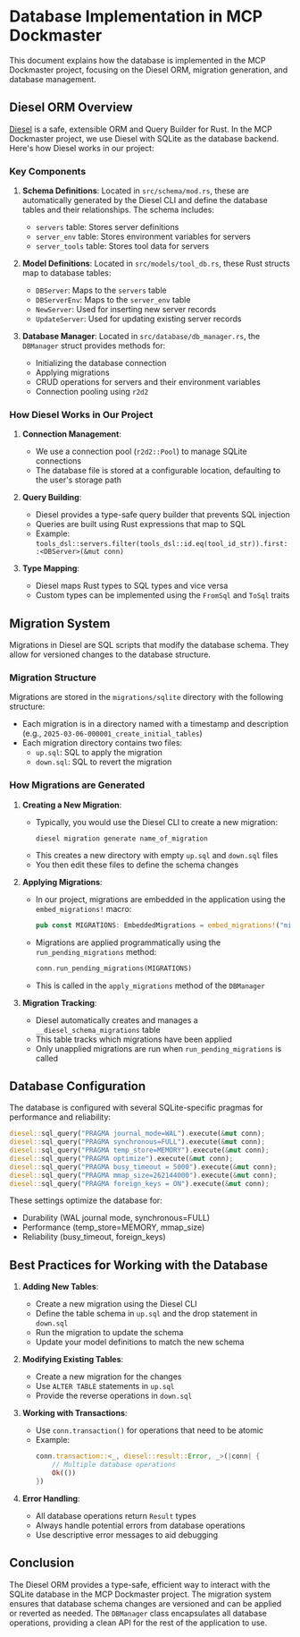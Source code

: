 # Database Implementation in MCP Dockmaster

This document explains how the database is implemented in the MCP Dockmaster project, focusing on the Diesel ORM, migration generation, and database management.

## Diesel ORM Overview

[Diesel](https://diesel.rs/) is a safe, extensible ORM and Query Builder for Rust. In the MCP Dockmaster project, we use Diesel with SQLite as the database backend. Here's how Diesel works in our project:

### Key Components

1. **Schema Definitions**: Located in `src/schema/mod.rs`, these are automatically generated by the Diesel CLI and define the database tables and their relationships. The schema includes:
   - `servers` table: Stores server definitions
   - `server_env` table: Stores environment variables for servers
   - `server_tools` table: Stores tool data for servers

2. **Model Definitions**: Located in `src/models/tool_db.rs`, these Rust structs map to database tables:
   - `DBServer`: Maps to the `servers` table
   - `DBServerEnv`: Maps to the `server_env` table
   - `NewServer`: Used for inserting new server records
   - `UpdateServer`: Used for updating existing server records

3. **Database Manager**: Located in `src/database/db_manager.rs`, the `DBManager` struct provides methods for:
   - Initializing the database connection
   - Applying migrations
   - CRUD operations for servers and their environment variables
   - Connection pooling using `r2d2`

### How Diesel Works in Our Project

1. **Connection Management**:
   - We use a connection pool (`r2d2::Pool`) to manage SQLite connections
   - The database file is stored at a configurable location, defaulting to the user's storage path

2. **Query Building**:
   - Diesel provides a type-safe query builder that prevents SQL injection
   - Queries are built using Rust expressions that map to SQL
   - Example: `tools_dsl::servers.filter(tools_dsl::id.eq(tool_id_str)).first::<DBServer>(&mut conn)`

3. **Type Mapping**:
   - Diesel maps Rust types to SQL types and vice versa
   - Custom types can be implemented using the `FromSql` and `ToSql` traits

## Migration System

Migrations in Diesel are SQL scripts that modify the database schema. They allow for versioned changes to the database structure.

### Migration Structure

Migrations are stored in the `migrations/sqlite` directory with the following structure:
- Each migration is in a directory named with a timestamp and description (e.g., `2025-03-06-000001_create_initial_tables`)
- Each migration directory contains two files:
  - `up.sql`: SQL to apply the migration
  - `down.sql`: SQL to revert the migration

### How Migrations are Generated

1. **Creating a New Migration**:
   - Typically, you would use the Diesel CLI to create a new migration:
     ```
     diesel migration generate name_of_migration
     ```
   - This creates a new directory with empty `up.sql` and `down.sql` files
   - You then edit these files to define the schema changes

2. **Applying Migrations**:
   - In our project, migrations are embedded in the application using the `embed_migrations!` macro:
     ```rust
     pub const MIGRATIONS: EmbeddedMigrations = embed_migrations!("migrations/sqlite");
     ```
   - Migrations are applied programmatically using the `run_pending_migrations` method:
     ```rust
     conn.run_pending_migrations(MIGRATIONS)
     ```
   - This is called in the `apply_migrations` method of the `DBManager`

3. **Migration Tracking**:
   - Diesel automatically creates and manages a `__diesel_schema_migrations` table
   - This table tracks which migrations have been applied
   - Only unapplied migrations are run when `run_pending_migrations` is called

## Database Configuration

The database is configured with several SQLite-specific pragmas for performance and reliability:

```rust
diesel::sql_query("PRAGMA journal_mode=WAL").execute(&mut conn);
diesel::sql_query("PRAGMA synchronous=FULL").execute(&mut conn);
diesel::sql_query("PRAGMA temp_store=MEMORY").execute(&mut conn);
diesel::sql_query("PRAGMA optimize").execute(&mut conn);
diesel::sql_query("PRAGMA busy_timeout = 5000").execute(&mut conn);
diesel::sql_query("PRAGMA mmap_size=262144000").execute(&mut conn);
diesel::sql_query("PRAGMA foreign_keys = ON").execute(&mut conn);
```

These settings optimize the database for:
- Durability (WAL journal mode, synchronous=FULL)
- Performance (temp_store=MEMORY, mmap_size)
- Reliability (busy_timeout, foreign_keys)

## Best Practices for Working with the Database

1. **Adding New Tables**:
   - Create a new migration using the Diesel CLI
   - Define the table schema in `up.sql` and the drop statement in `down.sql`
   - Run the migration to update the schema
   - Update your model definitions to match the new schema

2. **Modifying Existing Tables**:
   - Create a new migration for the changes
   - Use `ALTER TABLE` statements in `up.sql`
   - Provide the reverse operations in `down.sql`

3. **Working with Transactions**:
   - Use `conn.transaction()` for operations that need to be atomic
   - Example:
     ```rust
     conn.transaction::<_, diesel::result::Error, _>(|conn| {
         // Multiple database operations
         Ok(())
     })
     ```

4. **Error Handling**:
   - All database operations return `Result` types
   - Always handle potential errors from database operations
   - Use descriptive error messages to aid debugging

## Conclusion

The Diesel ORM provides a type-safe, efficient way to interact with the SQLite database in the MCP Dockmaster project. The migration system ensures that database schema changes are versioned and can be applied or reverted as needed. The `DBManager` class encapsulates all database operations, providing a clean API for the rest of the application to use.
